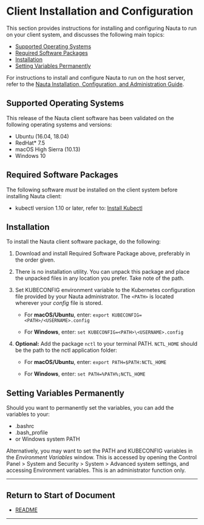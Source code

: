 # Client Installation and Configuration


This section provides instructions for installing and configuring Nauta to run on your client system, and discusses the following main topics: 

- [Supported Operating Systems](#supported-operating-systems)  
- [Required Software Packages](#required-software-packages)  
- [Installation](#installation)
- [Setting Variables Permanently](#setting-variables-permanently)

For instructions to install and configure Nauta to run on the host server, refer to the 
[Nauta Installation, Configuration, and Administration Guide](../installation-and-configuration). 


## Supported Operating Systems

This release of the Nauta client software has been validated on the following operating systems and versions:

* Ubuntu (16.04, 18.04)
* RedHat* 7.5
* macOS High Sierra (10.13)
* Windows 10 

## Required Software Packages

The following software _must_ be installed on the client system before installing Nauta client:

* kubectl version 1.10 or later, refer to: [Install Kubectl](https://kubernetes.io/docs/tasks/tools/install-kubectl/#install-kubectl)

## Installation

To install the Nauta client software package, do the following:

1.	Download and install Required Software Package above, preferably in the order given.

2. There is no installation utility. You can unpack this package and place the unpacked files in any location you prefer. Take note of the path. 

3.	Set KUBECONFIG environment variable to the Kubernetes configuration file provided by your Nauta administrator. The `<PATH>` is located wherever your _config_ file is stored.
 
    * For **macOS/Ubuntu**, enter: `export KUBECONFIG=<PATH>/<USERNAME>.config`
 
    * For **Windows**, enter: `set KUBECONFIG=<PATH>\<USERNAME>.config`
 
4.	**Optional:** Add the package `nctl` to your terminal PATH. `NCTL_HOME` should be the path to the nctl application folder:

    * For **macOS/Ubuntu**, enter: `export PATH=$PATH:NCTL_HOME`
    
    * For **Windows**, enter: `set PATH=%PATH%;NCTL_HOME`
    
## Setting Variables Permanently

Should you want to permanently set the variables, you can add the variables to your:

* .bashrc
* .bash_profile
* or Windows system PATH

Alternatively, you may want to set the PATH and KUBECONFIG variables in the  _Environment Variables_ window. This is accessed by opening the Control Panel > System and Security > System > Advanced system settings, and accessing Environment variables. This is an administrator function only.
 

----------------------

## Return to Start of Document

* [README](../README.md)
----------------------
